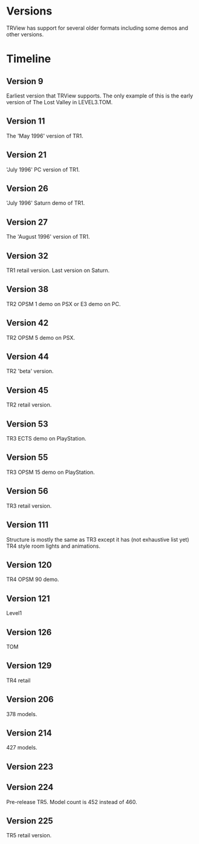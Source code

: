 # Versions

TRView has support for several older formats including some demos and other versions.

# Timeline

## Version 9

Earliest version that TRView supports. The only example of this is the early version of The Lost Valley in LEVEL3.TOM.

## Version 11

The 'May 1996' version of TR1.

## Version 21

'July 1996' PC version of TR1.

## Version 26

'July 1996' Saturn demo of TR1.

## Version 27

The 'August 1996' version of TR1.

## Version 32

TR1 retail version. Last version on Saturn.

## Version 38

TR2 OPSM 1 demo on PSX or E3 demo on PC.

## Version 42

TR2 OPSM 5 demo on PSX.

## Version 44

TR2 'beta' version.

## Version 45

TR2 retail version.

## Version 53

TR3 ECTS demo on PlayStation.

## Version 55

TR3 OPSM 15 demo on PlayStation.

## Version 56

TR3 retail version.

## Version 111

Structure is mostly the same as TR3 except it has (not exhaustive list yet) TR4 style room lights and animations.

## Version 120

TR4 OPSM 90 demo.

## Version 121

Level1

## Version 126

TOM

## Version 129

TR4 retail

## Version 206

378 models.

## Version 214

427 models.

## Version 223

## Version 224

Pre-release TR5. Model count is 452 instead of 460.

## Version 225

TR5 retail version.